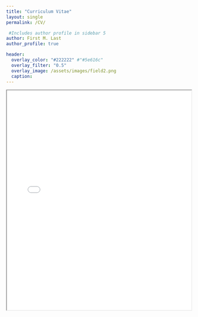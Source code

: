 ```yaml
---
title: "Curriculum Vitae"
layout: single
permalink: /CV/

 #Includes author profile in sidebar 5
author: First M. Last
author_profile: true

header:
  overlay_color: "#222222" #"#5e616c"
  overlay_filter: "0.5"
  overlay_image: /assets/images/field2.png
  caption: 
---
```

 

<!-- [View on Google Drive](https://drive.google.com/file/d/12u7S7dNbJqWXDM6mpxSu0rCmP5JtPsI6/view?usp=sharing) -->

<iframe src="{{ '/assets/pdfs/cv-template.pdf' | relative_url }}" width="100%" height="600px">
  This browser does not support PDFs. Please download the PDF to view it: 
  <a href="{{ '/assets/pdfs/Shanti Penprase CV_Sept 2025_forweb.pdf' | relative_url }}">Download PDF</a>.
</iframe>
